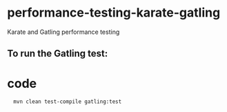 # performance-testing-karate-gatling
Karate and Gatling performance testing


## To run the Gatling test:
# code 
      mvn clean test-compile gatling:test
